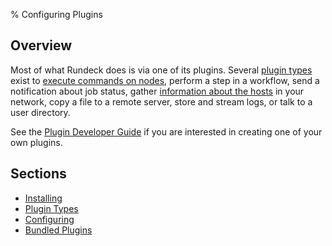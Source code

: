 % Configuring Plugins

## Overview

Most of what Rundeck does is via one of its plugins. 
Several [plugin types](plugin-types.html) exist
to [execute commands on nodes](node-execution-plugins.html), 
perform a step in a workflow, 
send a notification about job status, gather
[information about the hosts](resource-model-source-plugins.html) 
in your network, copy a file to a remote
server, store and stream logs, or talk to a user directory.

See the [Plugin Developer Guide](../developer/index.html) if you are interested in creating one of your own plugins.

## Sections

* [Installing](installing.html)
* [Plugin Types](plugin-types.html)
* [Configuring](configuring.html)
* [Bundled Plugins](bundled-plugins.html)
